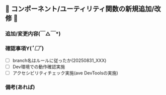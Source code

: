 ## 🌸 コンポーネント/ユーティリティ関数の新規追加/改修 🌸

### 追加/変更内容(￣△￣*)



### 確認事項Y(*ﾟ□ﾟ*)

- [ ] branch名はルールに従ったか(20250831_XXX)
- [ ] Dev環境での動作確認実施
- [ ] アクセシビリティチェック実施(ave DevToolsの実施)

### 備考(あれば)